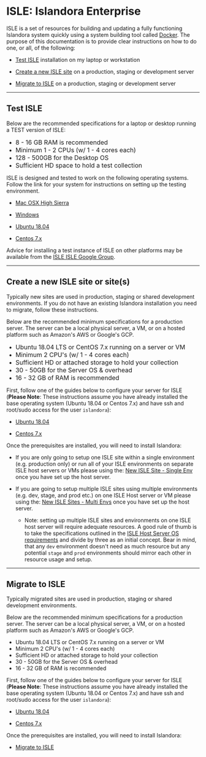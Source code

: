 # ISLE: Islandora Enterprise

ISLE is a set of resources for building and updating a fully functioning Islandora system quickly using a system building tool called [Docker](https://docker.com). The purpose of this documentation is to provide clear instructions on how to do one, or all, of the following:

* [Test ISLE](#test-isle) installation on my laptop or workstation

* [Create a new ISLE site](#create-a-new-isle-site-or-sites) on a production, staging or development server

* [Migrate to ISLE](#migrate-to-isle) on a production, staging or development server

---

## Test ISLE

Below are the recommended specifications for a laptop or desktop running a TEST version of ISLE:

  * <span style='font-size:medium'>8 - 16 GB RAM is recommended</span>
  * <span style='font-size:medium'>Minimum 1 - 2 CPUs (w/ 1 - 4 cores each)  </span>
  * <span style='font-size:medium'>128 - 500GB for the Desktop OS</span>
  * <span style='font-size:medium'>Sufficient HD space to hold a test collection</span>

ISLE is designed and tested to work on the following operating systems.  Follow the link for your system for instructions on setting up the testing environment.

* [Mac OSX High Sierra](01_installation_host_server/install_docker_for_mac.md)

* [Windows](01_installation_host_server/install_docker_for_windows.md)

* [Ubuntu 18.04](01_installation_host_server/install_on_ubuntu_1804.md)

* [Centos 7.x](01_installation_host_server/install_on_centos.md)

Advice for installing a test instance of ISLE on other platforms may be available from the [ISLE ISLE Google Group](https://groups.google.com/forum/#!forum/islandora-isle).

---

## Create a new ISLE site or site(s)

Typically new sites are used in production, staging or shared development environments.  If you do not have an existing Islandora installation you need to migrate, follow these instructions. 

Below are the recommended minimum specifications for a production server. The server can be a local physical server, a VM, or on a hosted platform such as Amazon's AWS or Google's GCP.  

* <span style='font-size:medium'>Ubuntu 18.04 LTS or CentOS 7.x running on a server or VM</span>
* <span style='font-size:medium'>Minimum 2 CPU's (w/ 1 - 4 cores each)</span>
* <span style='font-size:medium'>Sufficient HD or attached storage to hold your collection</span>
* <span style='font-size:medium'>30 - 50GB for the Server OS & overhead</span>
* <span style='font-size:medium'>16 - 32 GB of RAM is recommended</span>

First, follow one of the guides below to configure your server for ISLE (**Please Note**:  These instructions assume you have already installed the base operating system (Ubuntu 18.04 or Centos 7.x) and have ssh and root/sudo access for the user `islandora`):

* [Ubuntu 18.04](01_installation_host_server/install_on_ubuntu_1804.md)

* [Centos 7.x](01_installation_host_server/install_on_centos.md)

Once the prerequisites are installed, you will need to install Islandora:

* If you are only going to setup one ISLE site within a single environment (e.g. production only) or run all of your ISLE environments on separate ISLE host servers or VMs please using the: [New ISLE Site - Single Env](03_installation_new_site/new_site_installation_guide_single.md) once you have set up the host server.

* If you are going to setup multiple ISLE sites using multiple environments (e.g. dev, stage, and prod etc.) on one ISLE Host server or VM please using the: [New ISLE Sites - Multi Envs](03_installation_new_site/new_site_installation_guide_multi.md) once you have set up the host server.
    * Note: setting up multiple ISLE sites and environments on one ISLE host server will require adequate resources. A good rule of thumb is to take the specifications outlined in the [ISLE Host Server OS requirements](01_installation_host_server/host_server_system_specifications.md) and divide by three as an initial concept. Bear in mind, that any `dev` environment doesn't need as much resource but any potential `stage` and `prod` environments should mirror each other in resource usage and setup.


---

## Migrate to ISLE

Typically migrated sites are used in production, staging or shared development environments.

Below are the recommended minimum specifications for a production server. The server can be a local physical server, a VM, or on a hosted platform such as Amazon's AWS or Google's GCP.  

* Ubuntu 18.04 LTS or CentOS 7.x running on a server or VM
* Minimum 2 CPU's (w/ 1 - 4 cores each)
* Sufficient HD or attached storage to hold your collection
* 30 - 50GB for the Server OS & overhead
* 16 - 32 GB of RAM is recommended

First, follow one of the guides below to configure your server for ISLE (**Please Note**:  These instructions assume you have already installed the base operating system (Ubuntu 18.04 or Centos 7.x) and have ssh and root/sudo access for the user `islandora`):

* [Ubuntu 18.04](01_installation_host_server/install_on_ubuntu_1804.md)

* [Centos 7.x](01_installation_host_server/install_on_centos.md)

Once the prerequisites are installed, you will need to install Islandora:

* [Migrate to ISLE](04_installation_migration/migration_installation_guide.md)